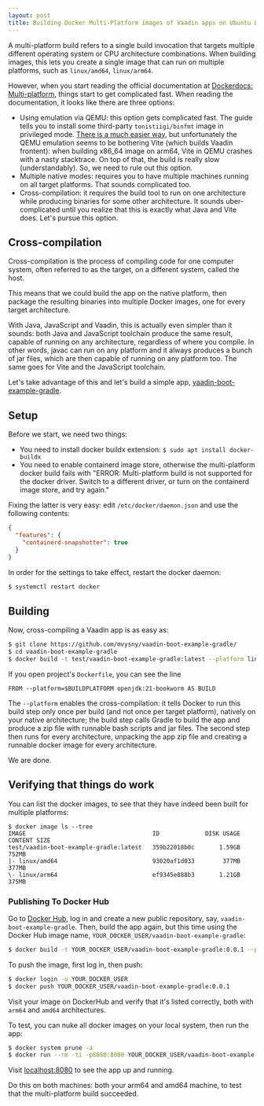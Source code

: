 ```yaml
---
layout: post
title: Building Docker Multi-Platform images of Vaadin apps on Ubuntu Linux
---
```


A multi-platform build refers to a single build invocation that targets multiple different
operating system or CPU architecture combinations. When building images, this lets you
create a single image that can run on multiple platforms, such as `linux/amd64`, `linux/arm64`.

However, when you start reading the official documentation at [Dockerdocs: Multi-platform](https://docs.docker.com/build/building/multi-platform/),
things start to get complicated fast. When reading the documentation, it looks like there are
three options:

- Using emulation via QEMU: this option gets complicated fast. The guide tells you to install some third-party
  `tonistiigi/binfmt` image in privileged mode. [There is a much easier way](https://www.staldal.nu/tech/2023/02/10/how-to-enable-multi-platform-docker-builds-on-ubuntu-22-04/),
  but unfortunately the QEMU emulation seems to be bothering Vite (which builds Vaadin frontent):
  when building x86_64 image on arm64, Vite in QEMU crashes with a nasty stacktrace. On top of that,
  the build is really slow (understandably).
  So, we need to rule out this option.
- Multiple native modes: requires you to have multiple machines running on all target platforms.
  That sounds complicated too.
- Cross-compilation: it requires the build tool to run on one architecture
  while producing binaries for some other architecture. It sounds uber-complicated until
  you realize that this is exactly what Java and Vite does. Let's pursue this option.

## Cross-compilation

Cross-compilation is the process of compiling code for one computer system,
often referred to as the target, on a different system, called the host.

This means that we could build the app on the native platform, then package
the resulting binaries into multiple Docker images, one for every target architecture.

With Java, JavaScript and Vaadin, this is actually even simpler than it sounds:
both Java and JavaScript toolchain produce the same result, capable of running
on any architecture, regardless of where you compile. In other words,
javac can run on any platform and it always produces a bunch of jar files, which are then
capable of running on any platform too. The same goes for Vite and the JavaScript toolchain.

Let's take advantage of this and let's build a simple app,
[vaadin-boot-example-gradle](https://github.com/mvysny/vaadin-boot-example-gradle/).

## Setup

Before we start, we need two things:

- You need to install docker buildx extension: `$ sudo apt install docker-buildx`
- You need to enable containerd image store, otherwise the multi-platform docker build fails with
  "ERROR: Multi-platform build is not supported for the docker driver. Switch to a different driver, or turn on the containerd image store, and try again."

Fixing the latter is very easy: edit `/etc/docker/daemon.json` and use the following contents:
```json
{
  "features": {
    "containerd-snapshotter": true
  }
}
```
In order for the settings to take effect, restart the docker daemon:
```bash
$ systemctl restart docker
```

## Building

Now, cross-compiling a Vaadin app is as easy as:
```bash
$ git clone https://github.com/mvysny/vaadin-boot-example-gradle/
$ cd vaadin-boot-example-gradle
$ docker build -t test/vaadin-boot-example-gradle:latest --platform linux/amd64,linux/arm64 .
```
If you open project's `Dockerfile`, you can see the line
```
FROM --platform=$BUILDPLATFORM openjdk:21-bookworm AS BUILD
```
The `--platform` enables the cross-compilation: it tells Docker to run this build step
only once per build (and not once per target platform), natively on your native architecture;
the build step calls Gradle to build the app and produce a zip file with runnable
bash scripts and jar files. The second step then runs for every architecture,
unpacking the app zip file and creating a runnable docker image for every architecture.

We are done.

## Verifying that things do work

You can list the docker images, to see that they have indeed been built for multiple
platforms:
```
$ docker image ls --tree
IMAGE                                    ID             DISK USAGE   CONTENT SIZE
test/vaadin-boot-example-gradle:latest   359b22018b0c       1.59GB          752MB
|- linux/amd64                           93020af1d033        377MB          377MB
\- linux/arm64                           ef9345e888b3       1.21GB          375MB
```

### Publishing To Docker Hub

Go to [Docker Hub](https://hub.docker.com), log in and create a new public repository,
say, `vaadin-boot-example-gradle`. Then, build the app again, but this time using the Docker Hub
image name, `YOUR_DOCKER_USER/vaadin-boot-example-gradle`:
```bash
$ docker build -t YOUR_DOCKER_USER/vaadin-boot-example-gradle:0.0.1 --platform linux/amd64,linux/arm64 .
```
To push the image, first log in, then push:
```bash
$ docker login -u YOUR_DOCKER_USER
$ docker push YOUR_DOCKER_USER/vaadin-boot-example-gradle:0.0.1
```
Visit your image on DockerHub and verify that it's listed correctly, both with `arm64`
and `amd64` architectures.

To test, you can nuke all docker images on your local system, then run the app:
```bash
$ docker system prune -a
$ docker run --rm -ti -p8080:8080 YOUR_DOCKER_USER/vaadin-boot-example-gradle:0.0.1
```
Visit [localhost:8080](http://localhost:8080) to see the app up and running.

Do this on both machines: both your arm64 and amd64 machine, to test that the multi-platform
build succeeded.
